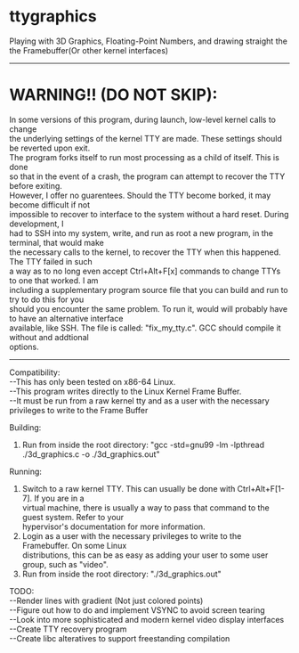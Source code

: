 # ttygraphics
Playing with 3D Graphics, Floating-Point Numbers, and drawing straight the the Framebuffer(Or other kernel interfaces)  
  
--------------------------------------------------------------------------------  

# WARNING!! (DO NOT SKIP):  

In some versions of this program, during launch, low-level kernel calls to change  
the underlying settings of the kernel TTY are made.  These settings should be reverted upon exit.  
The program forks itself to run most processing as a child of itself.  This is done  
so that in the event of a crash, the program can attempt to recover the TTY before exiting.  
However, I offer no guarentees.  Should the TTY become borked, it may become difficult if not  
impossible to recover to interface to the system without a hard reset.  During development, I  
had to SSH into my system, write, and run as root a new program, in the terminal, that would make  
the necessary calls to the kernel, to recover the TTY when this happened.  The TTY failed in such  
a way as to no long even accept Ctrl+Alt+F[x] commands to change TTYs to one that worked.  I am  
including a supplementary program source file that you can build and run to try to do this for you  
should you encounter the same problem.  To run it, would will probably have to have an alternative interface  
available, like SSH.  The file is called: "fix_my_tty.c".  GCC should compile it without and addtional  
options.  
  
--------------------------------------------------------------------------------  
  
Compatibility:  
--This has only been tested on x86-64 Linux.  
--This program writes directly to the Linux Kernel Frame Buffer.  
--It must be run from a raw kernel tty and as a user with the necessary privileges to write to the Frame Buffer  
  
Building:  
1) Run from inside the root directory: "gcc -std=gnu99 -lm -lpthread ./3d_graphics.c -o ./3d_graphics.out"  
  
Running:  
1) Switch to a raw kernel TTY.  This can usually be done with Ctrl+Alt+F[1-7].  If you are in a  
   virtual machine, there is usually a way to pass that command to the guest system.  Refer to your  
   hypervisor's documentation for more information.  
2) Login as a user with the necessary privileges to write to the Framebuffer.  On some Linux  
   distributions, this can be as easy as adding your user to some user group, such as "video".  
3) Run from inside the root directory: "./3d_graphics.out"  
  
TODO:  
--Render lines with gradient (Not just colored points)  
--Figure out how to do and implement VSYNC to avoid screen tearing  
--Look into more sophisticated and modern kernel video display interfaces  
--Create TTY recovery program  
--Create libc alteratives to support freestanding compilation  
